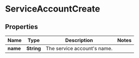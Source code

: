 
# ServiceAccountCreate

## Properties
Name | Type | Description | Notes
------------ | ------------- | ------------- | -------------
**name** | **String** | The service account&#39;s name. | 



